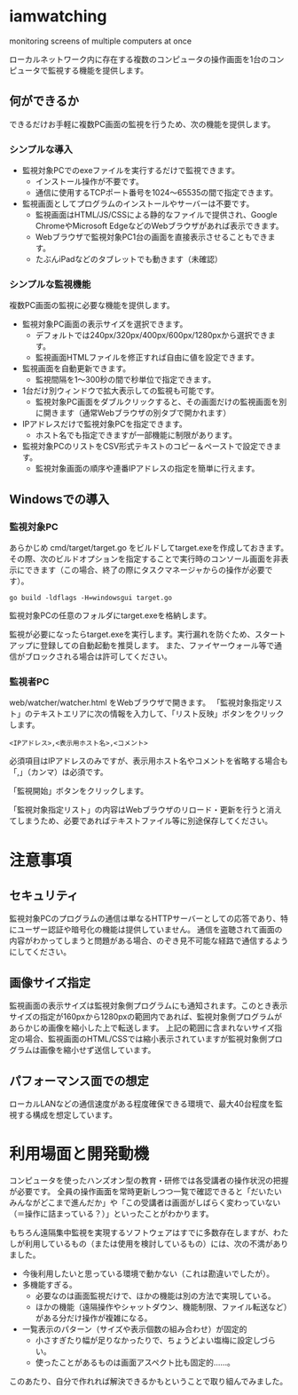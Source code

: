 # iamwatching
monitoring screens of multiple computers at once

ローカルネットワーク内に存在する複数のコンピュータの操作画面を1台のコンピュータで監視する機能を提供します。


## 何ができるか
できるだけお手軽に複数PC画面の監視を行うため、次の機能を提供します。

### シンプルな導入

* 監視対象PCでのexeファイルを実行するだけで監視できます。
  - インストール操作が不要です。
  - 通信に使用するTCPポート番号を1024～65535の間で指定できます。
* 監視画面としてプログラムのインストールやサーバーは不要です。
  - 監視画面はHTML/JS/CSSによる静的なファイルで提供され、Google ChromeやMicrosoft EdgeなどのWebブラウザがあれば表示できます。
  - Webブラウザで監視対象PC1台の画面を直接表示させることもできます。
  - たぶんiPadなどのタブレットでも動きます（未確認）

### シンプルな監視機能
複数PC画面の監視に必要な機能を提供します。

* 監視対象PC画面の表示サイズを選択できます。
  - デフォルトでは240px/320px/400px/600px/1280pxから選択できます。
  - 監視画面HTMLファイルを修正すれば自由に値を設定できます。
* 監視画面を自動更新できます。
  - 監視間隔を1～300秒の間で秒単位で指定できます。
* 1台だけ別ウィンドウで拡大表示しての監視も可能です。
  * 監視対象PC画面をダブルクリックすると、その画面だけの監視画面を別に開きます（通常Webブラウザの別タブで開かれます）
* IPアドレスだけで監視対象PCを指定できます。
  - ホスト名でも指定できますが一部機能に制限があります。
* 監視対象PCのリストをCSV形式テキストのコピー＆ペーストで設定できます。
  - 監視対象画面の順序や連番IPアドレスの指定を簡単に行えます。


## Windowsでの導入

### 監視対象PC
あらかじめ cmd/target/target.go をビルドしてtarget.exeを作成しておきます。
その際、次のビルドオプションを指定することで実行時のコンソール画面を非表示にできます（この場合、終了の際にタスクマネージャからの操作が必要です）。

```
go build -ldflags -H=windowsgui target.go
```

監視対象PCの任意のフォルダにtarget.exeを格納します。

監視が必要になったらtarget.exeを実行します。実行漏れを防ぐため、スタートアップに登録しての自動起動を推奨します。
また、ファイヤーウォール等で通信がブロックされる場合は許可してください。

### 監視者PC

web/watcher/watcher.html をWebブラウザで開きます。
「監視対象指定リスト」のテキストエリアに次の情報を入力して、「リスト反映」ボタンをクリックします。

```
<IPアドレス>,<表示用ホスト名>,<コメント>
```

必須項目はIPアドレスのみですが、表示用ホスト名やコメントを省略する場合も「,」（カンマ）は必須です。

「監視開始」ボタンをクリックします。

「監視対象指定リスト」の内容はWebブラウザのリロード・更新を行うと消えてしまうため、必要であればテキストファイル等に別途保存してください。



# 注意事項
## セキュリティ
監視対象PCのプログラムの通信は単なるHTTPサーバーとしての応答であり、特にユーザー認証や暗号化の機能は提供していません。
通信を盗聴されて画面の内容がわかってしまうと問題がある場合、のぞき見不可能な経路で通信するようにしてください。

## 画像サイズ指定
監視画面の表示サイズは監視対象側プログラムにも通知されます。このとき表示サイズの指定が160pxから1280pxの範囲内であれば、監視対象側プログラムがあらかじめ画像を縮小した上で転送します。
上記の範囲に含まれないサイズ指定の場合、監視画面のHTML/CSSでは縮小表示されていますが監視対象側プログラムは画像を縮小せず送信しています。

## パフォーマンス面での想定
ローカルLANなどの通信速度がある程度確保できる環境で、最大40台程度を監視する構成を想定しています。


# 利用場面と開発動機
コンピュータを使ったハンズオン型の教育・研修では各受講者の操作状況の把握が必要です。
全員の操作画面を常時更新しつつ一覧で確認できると「だいたいみんながどこまで進んだか」や「この受講者は画面がしばらく変わっていない（＝操作に詰まっている？）」といったことがわかります。

もちろん遠隔集中監視を実現するソフトウェアはすでに多数存在しますが、わたしが利用しているもの（または使用を検討しているもの）には、次の不満がありました。

* 今後利用したいと思っている環境で動かない（これは勘違いでしたが）。
* 多機能すぎる。
  - 必要なのは画面監視だけで、ほかの機能は別の方法で実現している。
  - ほかの機能（遠隔操作やシャットダウン、機能制限、ファイル転送など）がある分だけ操作が複雑になる。
* 一覧表示のパターン（サイズや表示個数の組み合わせ）が固定的
  - 小さすぎたり幅が足りなかったりで、ちょうどよい塩梅に設定しづらい。
  - 使ったことがあるものは画面アスペクト比も固定的……。

このあたり、自分で作れれば解決できるかもということで取り組んでみました。
